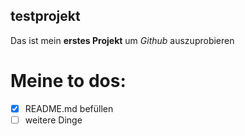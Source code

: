 ## testprojekt
Das ist mein **erstes Projekt** um *Github* auszuprobieren

# Meine to dos:
- [x] README.md befüllen
- [ ] weitere Dinge
